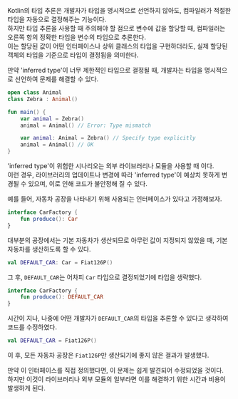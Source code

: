 Kotlin의 타입 추론은 개발자가 타입을 명시적으로 선언하지 않아도, 컴파일러가 적절한 타입을 자동으로 결정해주는 기능이다.  
하지만 타입 추론을 사용할 때 주의해야 할 점으로 변수에 값을 할당할 때, 컴파일러는 오른쪽 항의 정확한 타입을 변수의 타입으로 추론한다.  
이는 할당된 값이 어떤 인터페이스나 상위 클래스의 타입을 구현하더라도, 실제 할당된 객체의 타입을 기준으로 타입이 결정됨을 의미한다.

만약 'inferred type'이 너무 제한적인 타입으로 결정될 때, 개발자는 타입을 명시적으로 선언하여 문제를 해결할 수 있다. 

```kotlin
open class Animal
class Zebra : Animal()

fun main() {
    var animal = Zebra()
    animal = Animal() // Error: Type mismatch

    var animal: Animal = Zebra() // Specify type explicitly
    animal = Animal() // OK
}
```

'inferred type'이 위험한 시나리오는 외부 라이브러리나 모듈을 사용할 때 이다.   
이런 경우, 라이브러리의 업데이트나 변경에 따라 'inferred type'이 예상치 못하게 변경될 수 있으며, 이로 인해 코드가 불안정해 질 수 있다.

예를 들어, 자동차 공장을 나타내기 위해 사용되는 인터페이스가 있다고 가정해보자. 

```kotlin
interface CarFactory {
    fun produce(): Car
}
```

대부분의 공장에서는 기본 자동차가 생산되므로 아무런 값이 지정되지 않았을 때, 기본 자동차를 생산하도록 할 수 있다.

```kotlin
val DEFAULT_CAR: Car = Fiat126P()
```

그 후, `DEFAULT_CAR`는 어차피 `Car` 타입으로 결정되었기에 타입을 생략했다.

``` kotlin
interface CarFactory {
    fun produce(): DEFAULT_CAR
}
```

시간이 지나, 나중에 어떤 개발자가 `DEFAULT_CAR`의 타입을 추론할 수 있다고 생각하여 코드를 수정하였다. 

```kotlin
val DEFAULT_CAR = Fiat126P()
```

이 후, 모든 자동차 공장은 `Fiat126P`만 생산되기에 좋지 않은 결과가 발생했다.

만약 이 인터페이스를 직접 정의했다면, 이 문제는 쉽게 발견되어 수정되었을 것이다.  
하지만 이것이 라이브러리나 외부 모듈의 일부라면 이를 해결하기 위한 시간과 비용이 발생하게 된다.